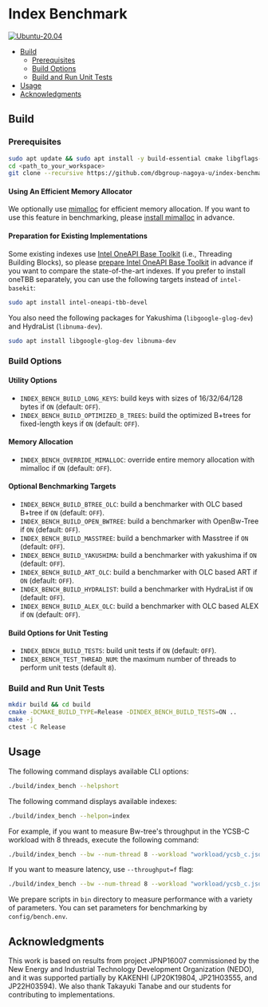 # Index Benchmark

[![Ubuntu-20.04](https://github.com/dbgroup-nagoya-u/index-benchmark/actions/workflows/unit_tests.yaml/badge.svg)](https://github.com/dbgroup-nagoya-u/index-benchmark/actions/workflows/unit_tests.yaml)

- [Build](#build)
    - [Prerequisites](#prerequisites)
    - [Build Options](#build-options)
    - [Build and Run Unit Tests](#build-and-run-unit-tests)
- [Usage](#usage)
- [Acknowledgments](#acknowledgments)

## Build

### Prerequisites

```bash
sudo apt update && sudo apt install -y build-essential cmake libgflags-dev
cd <path_to_your_workspace>
git clone --recursive https://github.com/dbgroup-nagoya-u/index-benchmark.git
```

#### Using An Efficient Memory Allocator

We optionally use [mimalloc](https://github.com/microsoft/mimalloc) for efficient memory allocation. If you want to use this feature in benchmarking, please [install mimalloc](https://github.com/microsoft/mimalloc#macos-linux-bsd-etc) in advance.

#### Preparation for Existing Implementations

Some existing indexes use [Intel OneAPI Base Toolkit](https://www.intel.com/content/www/us/en/developer/tools/oneapi/base-toolkit.html) (i.e., Threading Building Blocks), so please [prepare Intel OneAPI Base Toolkit](https://www.intel.com/content/www/us/en/developer/tools/oneapi/base-toolkit-download.html?operatingsystem=linux&distributions=aptpackagemanager) in advance if you want to compare the state-of-the-art indexes. If you prefer to install oneTBB separately, you can use the following targets instead of `intel-basekit`:

```bash
sudo apt install intel-oneapi-tbb-devel
```

You also need the following packages for Yakushima (`libgoogle-glog-dev`) and HydraList (`libnuma-dev`).

```bash
sudo apt install libgoogle-glog-dev libnuma-dev
```

### Build Options

#### Utility Options

- `INDEX_BENCH_BUILD_LONG_KEYS`: build keys with sizes of 16/32/64/128 bytes if `ON` (default: `OFF`).
- `INDEX_BENCH_BUILD_OPTIMIZED_B_TREES`: build the optimized B+trees for fixed-length keys if `ON` (default: `OFF`).

#### Memory Allocation

- `INDEX_BENCH_OVERRIDE_MIMALLOC`: override entire memory allocation with mimalloc if `ON` (default: `OFF`).

#### Optional Benchmarking Targets

- `INDEX_BENCH_BUILD_BTREE_OLC`: build a benchmarker with OLC based B+tree if `ON` (default: `OFF`).
- `INDEX_BENCH_BUILD_OPEN_BWTREE`: build a benchmarker with OpenBw-Tree if `ON` (default: `OFF`).
- `INDEX_BENCH_BUILD_MASSTREE`: build a benchmarker with Masstree if `ON` (default: `OFF`).
- `INDEX_BENCH_BUILD_YAKUSHIMA`: build a benchmarker with yakushima if `ON` (default: `OFF`).
- `INDEX_BENCH_BUILD_ART_OLC`: build a benchmarker with OLC based ART if `ON` (default: `OFF`).
- `INDEX_BENCH_BUILD_HYDRALIST`: build a benchmarker with HydraList if `ON` (default: `OFF`).
- `INDEX_BENCH_BUILD_ALEX_OLC`: build a benchmarker with OLC based ALEX if `ON` (default: `OFF`).

#### Build Options for Unit Testing

- `INDEX_BENCH_BUILD_TESTS`: build unit tests if `ON` (default: `OFF`).
- `INDEX_BENCH_TEST_THREAD_NUM`: the maximum number of threads to perform unit tests (default `8`).

### Build and Run Unit Tests

```bash
mkdir build && cd build
cmake -DCMAKE_BUILD_TYPE=Release -DINDEX_BENCH_BUILD_TESTS=ON ..
make -j
ctest -C Release
```

## Usage

The following command displays available CLI options:

```bash
./build/index_bench --helpshort
```

The following command displays available indexes:

```bash
./build/index_bench --helpon=index
```

For example, if you want to measure Bw-tree's throughput in the YCSB-C workload with 8 threads, execute the following command:

```bash
./build/index_bench --bw --num-thread 8 --workload "workload/ycsb_c.json"
```

If you want to measure latency, use `--throughput=f` flag:

```bash
./build/index_bench --bw --num-thread 8 --workload "workload/ycsb_c.json" --throughput=f
```

We prepare scripts in `bin` directory to measure performance with a variety of parameters. You can set parameters for benchmarking by `config/bench.env`.

## Acknowledgments

This work is based on results from project JPNP16007 commissioned by the New Energy and Industrial Technology Development Organization (NEDO), and it was supported partially by KAKENHI (JP20K19804, JP21H03555, and JP22H03594). We also thank Takayuki Tanabe and our students for contributing to implementations.
